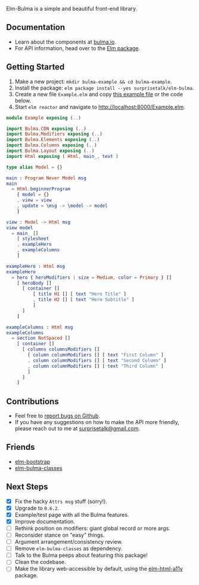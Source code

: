 
Elm-Bulma is a simple and beautiful front-end library.

## Documentation
- Learn about the components at [bulma.io](http://bulma.io/).
- For API information, head over to the [Elm package](http://package.elm-lang.org/packages/surprisetalk/elm-bulma/latest).

## Getting Started
1. Make a new project: `mkdir bulma-example && cd bulma-example`.
2. Install the package: `elm package install --yes surprisetalk/elm-bulma`.
3. Create a new file `Example.elm` and copy [this example file](https://github.com/surprisetalk/elm-bulma/blob/master/src/Example.elm) or the code below.
4. Start `elm reactor` and navigate to [http://localhost:8000/Example.elm](http://localhost:8000).

``` elm
module Example exposing (..)

import Bulma.CDN exposing (..)
import Bulma.Modifiers exposing (..)
import Bulma.Elements exposing (..)
import Bulma.Columns exposing (..)
import Bulma.Layout exposing (..)
import Html exposing ( Html, main_, text )

type alias Model = {}

main : Program Never Model msg
main 
  = Html.beginnerProgram
    { model = {}
    , view = view
    , update = \msg -> \model -> model
    }

view : Model -> Html msg
view model 
  = main_ []
    [ stylesheet
    , exampleHero
    , exampleColumns
    ]

exampleHero : Html msg
exampleHero 
  = hero { heroModifiers | size = Medium, color = Primary } []
    [ heroBody []
      [ container []
          [ title H1 [] [ text "Hero Title" ]
          , title H2 [] [ text "Hero Subtitle" ]
          ]
      ]
    ]

exampleColumns : Html msg
exampleColumns 
  = section NotSpaced []
    [ container []
      [ columns columnsModifiers []
        [ column columnModifiers [] [ text "First Column" ]
        , column columnModifiers [] [ text "Second Column" ]
        , column columnModifiers [] [ text "Third Column" ]
        ]
      ]
    ]
```

## Contributions
- Feel free to [report bugs on Github](https://github.com/surprisetalk/elm-bulma/issues).
- If you have any suggestions on how to make the API more friendly, please reach out to me at [surprisetalk@gmail.com](surprisetalk@gmail.com).

## Friends
- [elm-bootstrap](http://package.elm-lang.org/packages/rundis/elm-bootstrap/latest)
- [elm-bulma-classes](http://package.elm-lang.org/packages/danielnarey/elm-bulma-classes/latest/BulmaClasses)

## Next Steps
- [X] Fix the hacky `Attrs msg` stuff (sorry!).
- [X] Upgrade to `0.6.2`.
- [X] Example/test page with all the Bulma features.
- [X] Improve documentation.
- [ ] Rethink position on modifiers: giant global record or more args.
- [ ] Reconsider stance on "easy" things.
- [ ] Argument arrangement/consistency review.
- [ ] Remove `elm-bulma-classes` as dependency.
- [ ] Talk to the Bulma peeps about featuring this package!
- [ ] Clean the codebase.
- [ ] Make the library web-accessible by default, using the [elm-html-a11y](http://package.elm-lang.org/packages/tesk9/elm-html-a11y/latest) package.
